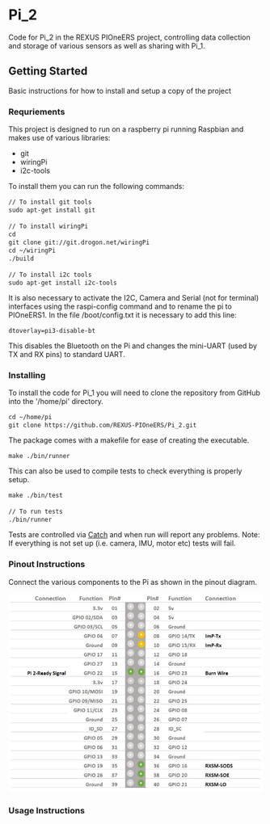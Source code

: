 # Pi_2

Code for Pi_2 in the REXUS PIOneERS project, controlling data collection and storage of various sensors as well as sharing with Pi_1.

## Getting Started

Basic instructions for how to install and setup a copy of the project

### Requriements

This project is designed to run on a raspberry pi running Raspbian and makes use of various libraries:
* git
* wiringPi
* i2c-tools

To install them you can run the following commands:
```
// To install git tools
sudo apt-get install git

// To install wiringPi
cd
git clone git://git.drogon.net/wiringPi
cd ~/wiringPi
./build

// To install i2c tools
sudo apt-get install i2c-tools
```
It is also necessary to activate the I2C, Camera and Serial (not for terminal) interfaces using the raspi-config command and to rename the pi to PIOneERS1.
In the file /boot/config.txt it is necessary to add this line:
```
dtoverlay=pi3-disable-bt
```
This disables the Bluetooth on the Pi and changes the mini-UART (used by TX and RX pins) to standard UART.

### Installing

To install the code for Pi_1 you will need to clone the repository from GitHub into the '/home/pi' directory.
```
cd ~/home/pi
git clone https://github.com/REXUS-PIOneERS/Pi_2.git
```
The package comes with a makefile for ease of creating the executable.
```
make ./bin/runner
```
This can also be used to compile tests to check everything is properly setup.
```
make ./bin/test

// To run tests
./bin/runner
```
Tests are controlled via [Catch](https://github.com/philsquared/Catch) and when run will report any problems.
Note: If everything is not set up (i.e. camera, IMU, motor etc) tests will fail.

### Pinout Instructions

Connect the various components to the Pi as shown in the pinout diagram.

![Alt text](/img/Pinout.JPG)

### Usage Instructions
